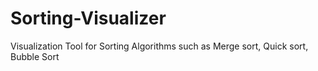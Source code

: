 # Sorting-Visualizer
Visualization Tool for Sorting Algorithms such as Merge sort, Quick sort, Bubble Sort
